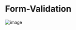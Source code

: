 # Form-Validation

![image](https://github.com/AhmadImran9209/Form-Validation/assets/101331803/51c21bde-3aab-4bea-8677-1629679f4270)
